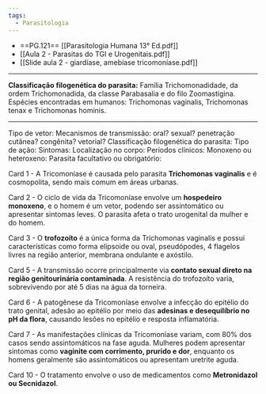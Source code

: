 ```yaml
---
tags:
  - Parasitologia
---
```

* ==PG.121== [[Parasitologia Humana 13° Ed.pdf]]
* [[Aula 2 - Parasitas do TGI e Urogenitais.pdf]]
* [[Slide aula 2 - giardíase, amebíase tricomoníase.pdf]]
---
__Classificação filogenética do parasita:__ Família Trichomonadidade, da ordem Trichomonadida, da classe Parabasalia e do filo Zoomastigina. 
Espécies encontradas em humanos: Trichomonas vaginalis, Trichomonas tenax e Trichomonas hominis. 

---
Tipo de vetor:
Mecanismos de transmissão: oral? sexual? penetração cutânea? congênita? vetorial? 
Classificação filogenética do parasita: 
Tipo de ação:
Sintomas:
Localização no corpo: 
Períodos clínicos: 
Monoxeno ou heteroxeno:
Parasita facultativo ou obrigatório:

Card 1 - A Tricomoníase é causada pelo parasita **Trichomonas vaginalis** e é cosmopolita, sendo mais comum em áreas urbanas.
<!--SR:!2023-12-11,22,230-->

Card 2 - O ciclo de vida da Tricomoníase envolve um **hospedeiro monoxeno**, e o homem é um vetor, podendo ser assintomático ou apresentar sintomas leves. O parasita afeta o trato urogenital da mulher e do homem.
<!--SR:!2023-11-30,18,270-->

Card 3 - O **trofozoíto** é a única forma da Trichomonas vaginalis e possui características como forma elipsoide ou oval, pseudópodes, 4 flagelos livres na região anterior, membrana ondulante e axóstilo.
<!--SR:!2023-11-28,6,230-->

Card 5 - A transmissão ocorre principalmente via **contato sexual direto na região genitourinária contaminada**. A resistência do trofozoíto varia, sobrevivendo por até 5 dias na água da torneira.
<!--SR:!2023-12-12,23,250-->

Card 6 - A patogênese da Tricomoníase envolve a infecção do epitélio do trato genital, adesão ao epitélio por meio das **adesinas e desequilíbrio no pH da flora**, causando lesões no epitélio e resposta inflamatória.
<!--SR:!2023-11-26,4,190-->

Card 7 - As manifestações clínicas da Tricomoníase variam, com 80% dos casos sendo assintomáticos na fase aguda. Mulheres podem apresentar sintomas como **vaginite com corrimento, prurido e dor**, enquanto os homens geralmente são assintomáticos ou apresentam uretrite aguda.
<!--SR:!2023-12-02,10,210-->

Card 10 - O tratamento envolve o uso de medicamentos como **Metronidazol ou Secnidazol**.
<!--SR:!2023-11-30,18,250-->


